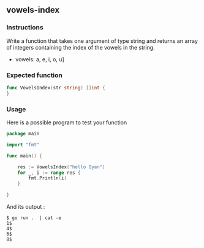 ## vowels-index

### Instructions

Write a function that takes one argument of type string and returns an array of integers containing the index of the vowels in the string.
- vowels: a, e, i, o, u]

### Expected function

```go 
func VowelsIndex(str string) []int {
}
```
### Usage

Here is a possible program to test your function
```go
package main

import "fmt"

func main() {

	res := VowelsIndex("hello Iyan")
	for _, i := range res {
		fmt.Println(i)
	}

}

```
And its output :
```console
$ go run .  | cat -e
1$
4$
6$
8$
```
    

